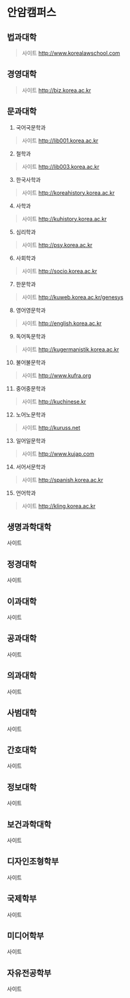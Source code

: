 # 안암캠퍼스
## 법과대학
 >사이트 http://www.korealawschool.com
 
## 경영대학
 >사이트 http://biz.korea.ac.kr
 
## 문과대학
1. 국어국문학과
>사이트 http://lib001.korea.ac.kr
  
2. 철학과
>사이트 http://lib003.korea.ac.kr
  
3. 한국사학과
>사이트 http://koreahistory.korea.ac.kr
  
4. 사학과
>사이트 http://kuhistory.korea.ac.kr
  
5. 심리학과
>사이트 http://psy.korea.ac.kr
  
6. 사회학과
>사이트 http://socio.korea.ac.kr
  
7. 한문학과
>사이트 http://kuweb.korea.ac.kr/genesys
  
8. 영어영문학과
>사이트 http://english.korea.ac.kr
  
9. 독어독문학과
>사이트 http://kugermanistik.korea.ac.kr
  
10. 불어불문학과
>사이트 http://www.kufra.org
  
11. 중어중문학과
>사이트 http://kuchinese.kr
  
12. 노어노문학과
>사이트 http://kuruss.net
  
13. 일어일문학과
>사이트 http://www.kujap.com
  
14. 서어서문학과
>사이트 http://spanish.korea.ac.kr
  
15. 언어학과
>사이트 http://kling.korea.ac.kr
 
## 생명과학대학
 사이트
## 정경대학
 사이트
## 이과대학
 사이트
## 공과대학
 사이트
## 의과대학
 사이트
## 사범대학
 사이트
## 간호대학
 사이트
## 정보대학
 사이트
## 보건과학대학
 사이트
## 디자인조형학부
 사이트
## 국제학부
 사이트
## 미디어학부
 사이트
## 자유전공학부
 사이트
